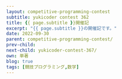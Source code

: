 ```yaml
---
layout: competitive-programming-contest
subtitle: yukicoder contest 362
title: {{ page.subtitle }}開催記
excerpt: "{{ page.subtitle }}の開催記です。"
date: 2022-09-30
parent: competitive-programming-contest/
prev-child:
next-child: yukicoder-contest-367/
own: 単著
blog: true
tags: [競技プログラミング,数学]
---
```


